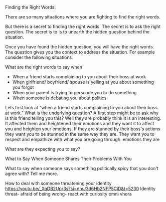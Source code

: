 


Finding the Right Words: 

There are so many situations where you are fighting to find the right words.

But there is a secret to finding the right words. The secret is to ask the right question. The secret is to is to unearth the hidden question behind the situation.

Once you have found the hidden question, you will have the right words. The question gives you the context to address the situation. For example consider the following situations.

What are the right words to say when
- When a friend starts complaining to you about their boss at work
- When girlfriend/ boyfriend/ spouse is yelling at you about something you forgot
- When your parent is trying to persuade you to do something
- When someone is debating you about politics

Lets first look at "when a friend starts complaining to you about their boss at work." What is the underlying question? A first step might be to ask why is this friend telling you this? 
Well they are probably think it is an interesting. It affected them and heightened their emotions and they want it to affect you and heighten your emotions. If they are stunned by their boss's actions they want you to be stunned in the same way they are. They want you to respect and empathize with what you are going through. emotions they are 


What are they expecting you to say? 


What to Say When Someone Shares Their Problems With You

What to say when someone says something politically spicy that you don't agree with?
Tell me more.

How to deal with someone threatening your identity
https://youtu.be/_XqDB2Upr3s?si=nmJ3d6Hb2NFP5CiD&t=5230
Identity threat- afraid of being wrong- react with curiosity
omni vhora